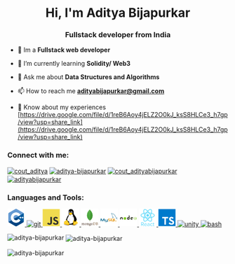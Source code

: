 <h1 align="center">Hi, I'm Aditya Bijapurkar</h1>
<h3 align="center">Fullstack developer from India</h3>

- 🚀 Im a **Fullstack web developer**
  
- 🌱 I’m currently learning **Solidity/ Web3**

- 💬 Ask me about **Data Structures and Algorithms**

- 📫 How to reach me **adityabijapurkar@gmail.com**

- 📄 Know about my experiences [https://drive.google.com/file/d/1reB6Aoy4jELZ2O0kJ_ksS8HLCe3_h7gp/view?usp=share_link](https://drive.google.com/file/d/1reB6Aoy4jELZ2O0kJ_ksS8HLCe3_h7gp/view?usp=share_link)

<h3 align="left">Connect with me:</h3>
<p align="left">
<a href="https://twitter.com/cout_aditya" target="blank"><img align="center" src="https://raw.githubusercontent.com/rahuldkjain/github-profile-readme-generator/master/src/images/icons/Social/twitter.svg" alt="cout_aditya" height="30" width="40" /></a>
<a href="https://linkedin.com/in/aditya-bijapurkar" target="blank"><img align="center" src="https://raw.githubusercontent.com/rahuldkjain/github-profile-readme-generator/master/src/images/icons/Social/linked-in-alt.svg" alt="aditya-bijapurkar" height="30" width="40" /></a>
<a href="https://instagram.com/cout_adityabijapurkar" target="blank"><img align="center" src="https://raw.githubusercontent.com/rahuldkjain/github-profile-readme-generator/master/src/images/icons/Social/instagram.svg" alt="cout_adityabijapurkar" height="30" width="40" /></a>
<a href="https://www.leetcode.com/adityabijapurkar" target="blank"><img align="center" src="https://raw.githubusercontent.com/rahuldkjain/github-profile-readme-generator/master/src/images/icons/Social/leet-code.svg" alt="adityabijapurkar" height="30" width="40" /></a>
</p>

<h3 align="left">Languages and Tools:</h3>
<p align="left"> <a href="https://www.w3schools.com/cpp/" target="_blank" rel="noreferrer"> <img src="https://raw.githubusercontent.com/devicons/devicon/master/icons/cplusplus/cplusplus-original.svg" alt="cplusplus" width="40" height="40"/> </a> <a href="https://git-scm.com/" target="_blank" rel="noreferrer"> <img src="https://www.vectorlogo.zone/logos/git-scm/git-scm-icon.svg" alt="git" width="40" height="40"/> </a> <a href="https://developer.mozilla.org/en-US/docs/Web/JavaScript" target="_blank" rel="noreferrer"> <img src="https://raw.githubusercontent.com/devicons/devicon/master/icons/javascript/javascript-original.svg" alt="javascript" width="40" height="40"/> </a> <a href="https://www.linux.org/" target="_blank" rel="noreferrer"> <img src="https://raw.githubusercontent.com/devicons/devicon/master/icons/linux/linux-original.svg" alt="linux" width="40" height="40"/> </a> <a href="https://www.mongodb.com/" target="_blank" rel="noreferrer"> <img src="https://raw.githubusercontent.com/devicons/devicon/master/icons/mongodb/mongodb-original-wordmark.svg" alt="mongodb" width="40" height="40"/> </a> <a href="https://www.mysql.com/" target="_blank" rel="noreferrer"> <img src="https://raw.githubusercontent.com/devicons/devicon/master/icons/mysql/mysql-original-wordmark.svg" alt="mysql" width="40" height="40"/> </a> <a href="https://nodejs.org" target="_blank" rel="noreferrer"> <img src="https://raw.githubusercontent.com/devicons/devicon/master/icons/nodejs/nodejs-original-wordmark.svg" alt="nodejs" width="40" height="40"/> </a> <a href="https://reactjs.org/" target="_blank" rel="noreferrer"> <img src="https://raw.githubusercontent.com/devicons/devicon/master/icons/react/react-original-wordmark.svg" alt="react" width="40" height="40"/> </a> <a href="https://www.typescriptlang.org/" target="_blank" rel="noreferrer"> <img src="https://raw.githubusercontent.com/devicons/devicon/master/icons/typescript/typescript-original.svg" alt="typescript" width="40" height="40"/> </a> <a href="https://unity.com/" target="_blank" rel="noreferrer"> <img src="https://www.vectorlogo.zone/logos/unity3d/unity3d-icon.svg" alt="unity" width="40" height="40"/> </a> <a href="https://www.gnu.org/software/bash/" target="_blank" rel="noreferrer"> <img src="https://www.vectorlogo.zone/logos/gnu_bash/gnu_bash-icon.svg" alt="bash" width="40" height="40"/> </a> </p>

<p><img align="left" src="https://github-readme-stats.vercel.app/api/top-langs?username=aditya-bijapurkar&show_icons=true&locale=en&layout=compact" alt="aditya-bijapurkar" /></p>

<p>&nbsp;<img align="center" src="https://github-readme-stats.vercel.app/api?username=aditya-bijapurkar&show_icons=true&locale=en" alt="aditya-bijapurkar" /></p>

<p><img align="center" src="https://github-readme-streak-stats.herokuapp.com/?user=aditya-bijapurkar&" alt="aditya-bijapurkar" /></p>
